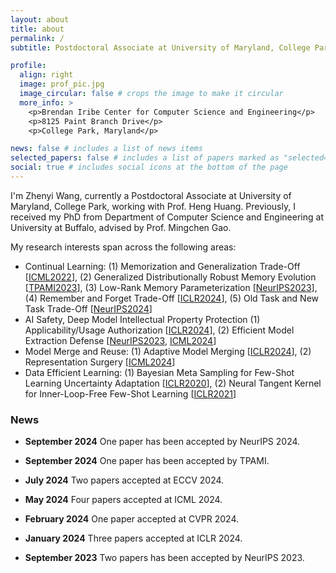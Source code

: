 ```yaml
---
layout: about
title: about
permalink: /
subtitle: Postdoctoral Associate at University of Maryland, College Park

profile:
  align: right
  image: prof_pic.jpg
  image_circular: false # crops the image to make it circular
  more_info: >
    <p>Brendan Iribe Center for Computer Science and Engineering</p>
    <p>8125 Paint Branch Drive</p>
    <p>College Park, Maryland</p>

news: false # includes a list of news items
selected_papers: false # includes a list of papers marked as "selected={true}"
social: true # includes social icons at the bottom of the page
---
```


I'm Zhenyi Wang, currently a Postdoctoral Associate at University of Maryland, College Park, working with Prof. Heng Huang. Previously, I received my PhD from Department of Computer Science and Engineering at University at Buffalo, advised by Prof. Mingchen Gao.

My research interests span across the following areas:

- Continual Learning: (1) Memorization and Generalization Trade-Off [<a href="https://arxiv.org/abs/2207.07256">ICML2022</a>], (2) Generalized Distributionally Robust Memory Evolution [<a href="https://www.computer.org/csdl/journal/tp/2023/12/10258417/1QEwVQys7ok">TPAMI2023</a>], (3) Low-Rank Memory Parameterization [<a href="https://proceedings.neurips.cc/paper_files/paper/2023/file/d5f34e7e70d80f5037ab16a48e2d186e-Paper-Conference.pdf">NeurIPS2023</a>], (4) Remember and Forget Trade-Off [<a href="https://arxiv.org/abs/2403.13249">ICLR2024</a>], (5) Old Task and New Task Trade-Off [<a href="https://arxiv.org/abs/2403.13249">NeurIPS2024</a>]
- AI Safety, Deep Model Intellectual Property Protection (1) Applicability/Usage Authorization [<a href="https://openreview.net/pdf?id=FYKVPOHCpE">ICLR2024</a>], (2) Efficient Model Extraction Defense [<a href="https://papers.nips.cc/paper_files/paper/2023/file/0207c9ea9faf66c6e892c3fa3c167b75-Paper-Conference.pdf">NeurIPS2023</a>, <a href="https://openreview.net/pdf?id=EFtNP211X3">ICML2024</a>]
- Model Merge and Reuse: (1) Adaptive Model Merging [<a href="https://arxiv.org/pdf/2310.02575">ICLR2024</a>], (2) Representation Surgery [<a href="https://arxiv.org/pdf/2402.02705">ICML2024</a>]
- Data Efficient Learning: (1) Bayesian Meta Sampling for Few-Shot Learning Uncertainty Adaptation [<a href="https://openreview.net/forum?id=Bkxv90EKPB">ICLR2020</a>], (2) Neural Tangent Kernel for Inner-Loop-Free Few-Shot Learning [<a href="https://arxiv.org/abs/2102.03909">ICLR2021</a>]

### News

- **September 2024** One paper has been accepted by NeurIPS 2024.

- **September 2024** One paper has been accepted by TPAMI.

- **July 2024** Two papers accepted at ECCV 2024.

- **May 2024** Four papers accepted at ICML 2024.

- **February 2024** One paper accepted at CVPR 2024.

- **January 2024** Three papers accepted at ICLR 2024.

- **September 2023** Two papers has been accepted by NeurIPS 2023.
